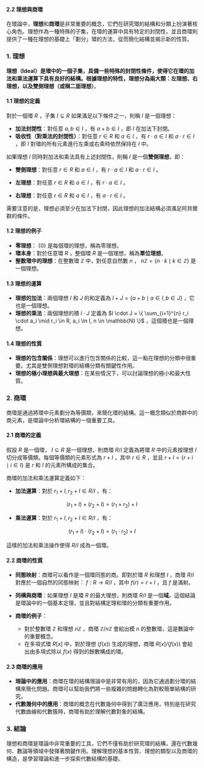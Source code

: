 #### 2.2 理想與商環

在環論中，**理想**和**商環**是非常重要的概念，它們在研究環的結構和分類上扮演著核心角色。理想作為一種特殊的子集，在環的運算中具有特定的封閉性，並且商環則提供了一種在理想的基礎上「劃分」環的方法，從而簡化結構並揭示新的性質。

### 1. 理想

**理想（Ideal）**是環中的一個子集，具備一些特殊的封閉性條件，使得它在環的加法和乘法運算下具有良好的結構。根據理想的特性，理想分為兩大類：**左理想**、**右理想**，以及**雙側理想（或稱二面理想）**。

#### 1.1 理想的定義

對於一個環  $`R`$ ，子集  $`I \subseteq R`$  如果滿足以下條件之一，則稱  $`I`$  是一個理想：

- **加法封閉性**：對任意  $`a, b \in I`$ ，有  $`a + b \in I`$ ，即  $`I`$  在加法下封閉。
- **吸收性（對乘法的封閉性）**：對任意  $`r \in R`$  和  $`a \in I`$ ，有  $`r \cdot a \in I`$  和  $`a \cdot r \in I`$ ，即  $`I`$  對環的所有元素進行左乘或右乘時依然保持在  $`I`$  中。

如果理想  $`I`$  同時對加法和乘法具有上述封閉性，則稱  $`I`$  是一個**雙側理想**，即：

- **雙側理想**：對任意  $`r \in R`$  和  $`a \in I`$ ，有  $`r \cdot a \in I`$  和  $`a \cdot r \in I`$ 。

- **左理想**：對任意  $`r \in R`$  和  $`a \in I`$ ，有  $`r \cdot a \in I`$ 。
- **右理想**：對任意  $`r \in R`$  和  $`a \in I`$ ，有  $`a \cdot r \in I`$ 。

需要注意的是，理想必須至少在加法下封閉，因此理想的加法結構必須滿足阿貝爾群的條件。

#### 1.2 理想的例子

- **零理想**： $`\{0\}`$  是每個環的理想，稱為零理想。
- **環本身**：對於任意環  $`R`$ ，整個環  $`R`$  是一個理想，稱為**單位理想**。
- **整數環中的理想**：在整數環  $`\mathbb{Z}`$  中，對任意自然數  $`n`$ ， $`n\mathbb{Z} = \{ n \cdot k \mid k \in \mathbb{Z} \}`$  是一個理想。

#### 1.3 理想的運算

- **理想的加法**：兩個理想  $`I`$  和  $`J`$  的和定義為  $`I + J = \{ a + b \mid a \in I, b \in J \}`$ ，它也是一個理想。
- **理想的乘法**：兩個理想的積  $`I \cdot J`$  定義為  $`I \cdot J = \{ \sum_{i=1}^{n} r_i \cdot a_i \mid r_i \in R, a_i \in I, n \in \mathbb{N} \}`$ ，這個積也是一個理想。

#### 1.4 理想的性質

- **理想的包含關係**：理想可以進行包含關係的比較，這一點在理想的分類中很重要。尤其是雙側理想對環的結構分類有關鍵性作用。
- **理想的極小理想與最大理想**：在某些情況下，可以討論理想的極小和最大性質。

### 2. 商環

商環是通過將環中元素劃分為等價類，來簡化環的結構。這一概念類似於商群中的商元素，是環論中分析環結構的一個重要工具。

#### 2.1 商環的定義

假設  $`R`$  是一個環， $`I \subseteq R`$  是一個理想，則商環  $`R/I`$  定義為將環  $`R`$  中的元素按理想  $`I`$  切分成等價類。每個等價類的元素形式為  $`r + I`$ ，其中  $`r \in R`$ ，並且  $`r + I = \{ r + i \mid i \in I \}`$  是  $`r`$  和  $`I`$  的元素所構成的集合。

商環的加法和乘法運算定義如下：

- **加法運算**：對於  $`r_1 + I, r_2 + I \in R/I`$ ，有：
  
```math
(r_1 + I) + (r_2 + I) = (r_1 + r_2) + I
```

- **乘法運算**：對於  $`r_1 + I, r_2 + I \in R/I`$ ，有：
  
```math
(r_1 + I) \cdot (r_2 + I) = (r_1 \cdot r_2) + I
```


這樣的加法和乘法操作使得  $`R/I`$  成為一個環。

#### 2.2 商環的性質

- **同態映射**：商環可以看作是一個環同態的商。即對於環  $`R`$  和理想  $`I`$ ，商環  $`R/I`$  對應於一個自然的同態映射： $`f: R \to R/I`$ ，其中  $`f(r) = r + I`$ ，且  $`f`$  是滿射。
  
- **同構與商環**：如果理想  $`I`$  是環  $`R`$  的最大理想，則商環  $`R/I`$  是一個**域**。這個結論是環論中的一個基本定理，並且對結構定理和環的分類有重要作用。

- **商環的例子**：
  - 對於整數環  $`\mathbb{Z}`$  和理想  $`n\mathbb{Z}`$ ，商環  $`\mathbb{Z}/n\mathbb{Z}`$  會給出模  $`n`$  的整數環，這是數論中的重要概念。
  - 在多項式環  $`R[x]`$  中，對於理想  $`(f(x))`$  生成的理想，商環  $`R[x]/(f(x))`$  會給出由多項式除以  $`f(x)`$  得到的餘數構成的環。

#### 2.3 商環的應用

- **理論中的應用**：商環在環的結構理論中是非常有用的，因為它通過劃分環的結構來簡化問題。商環可以幫助我們將一些複雜的問題轉化為對較簡單結構的研究。
- **代數幾何中的應用**：商環的概念在代數幾何中得到了廣泛應用，特別是在研究代數曲線和代數簇時，商環有助於理解代數對象的結構。

### 3. 結論

理想和商環是環論中非常重要的工具，它們不僅有助於研究環的結構，還在代數幾何、數論等領域中發揮著關鍵作用。理解理想的基本性質、理想的類型以及商環的構造，是學習環論和進一步探索代數結構的基礎。